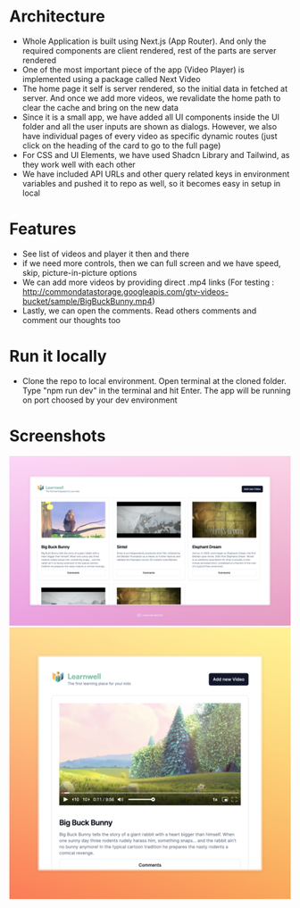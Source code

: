 # Architecture
- Whole Application is built using Next.js (App Router). And only the required components are client rendered, rest of the parts are server rendered
- One of the most important piece of the app (Video Player) is implemented using a package called Next Video
- The home page it self is server rendered, so the initial data in fetched at server. And once we add more videos, we revalidate the home path to clear the cache and bring on the new data
- Since it is a small app, we have added all UI components inside the UI folder and all the user inputs are shown as dialogs. However, we also have individual pages of every video as specific dynamic routes (just click on the heading of the card to go to the full page)
- For CSS and UI Elements, we have used Shadcn Library and Tailwind, as they work well with each other
- We have included API URLs and other query related keys in environment variables and pushed it to repo as well, so it becomes easy in setup in local

# Features
- See list of videos and player it then and there
- if we need more controls, then we can full screen and we have speed, skip, picture-in-picture options
- We can add more videos by providing direct .mp4 links (For testing : http://commondatastorage.googleapis.com/gtv-videos-bucket/sample/BigBuckBunny.mp4)
- Lastly, we can open the comments. Read others comments and comment our thoughts too

# Run it locally
- Clone the repo to local environment. Open terminal at the cloned folder. Type "npm run dev" in the terminal and hit Enter. The app will be running on port choosed by your dev environment

# Screenshots
![Full Width](/Screenshots/LearnwellFullPage.jpeg)
![Full Width](/Screenshots/Learnwell.jpeg)